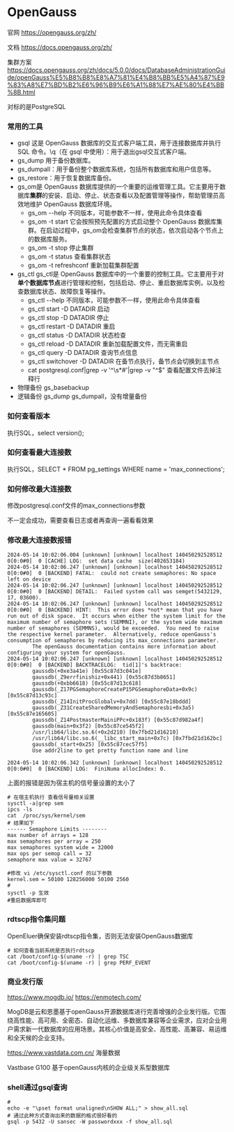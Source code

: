 # OpenGauss

官网 https://opengauss.org/zh/

文档 https://docs.opengauss.org/zh/

集群方案 https://docs.opengauss.org/zh/docs/5.0.0/docs/DatabaseAdministrationGuide/openGauss%E5%B8%B8%E8%A7%81%E4%B8%BB%E5%A4%87%E9%83%A8%E7%BD%B2%E6%96%B9%E6%A1%88%E7%AE%80%E4%BB%8B.html

对标的是PostgreSQL

### 常用的工具

- gsql 这是 OpenGauss 数据库的交互式客户端工具，用于连接数据库并执行 SQL 命令。\q（在 gsql 中使用）：用于退出gsql交互式客户端。
- gs_dump 用于备份数据库。
- gs_dumpall：用于备份整个数据库系统，包括所有数据库和用户信息等。
- gs_restore：用于恢复数据库备份。
- gs_om是 OpenGauss 数据库提供的一个重要的运维管理工具。它主要用于数据库**集群**的安装、启动、停止、状态查看以及配置管理等操作，帮助管理员高效地维护 OpenGauss 数据库环境。
  - gs_om --help 不同版本，可能参数不一样，使用此命令具体查看
  - gs_om -t start 它会按照预先配置的方式启动整个 OpenGauss 数据库集群。在启动过程中，gs_om会检查集群节点的状态，依次启动各个节点上的数据库服务。
  - gs_om -t stop 停止集群
  - gs_om -t status 查看集群状态
  - gs_om -t refreshconf 重新加载集群配置
- gs_ctl gs_ctl是 OpenGauss 数据库中的一个重要的控制工具。它主要用于对**单个数据库节点**进行管理和控制，包括启动、停止、重启数据库实例，以及检查数据库状态、故障恢复等操作。
  - gs_ctl --help 不同版本，可能参数不一样，使用此命令具体查看
  - gs_ctl start -D DATADIR 启动
  - gs_ctl stop -D DATADIR 停止
  - gs_ctl restart -D DATADIR 重启
  - gs_ctl status -D DATADIR 状态检查
  - gs_ctl reload -D DATADIR 重新加载配置文件，而无需重启
  - gs_ctl query -D DATADIR 查询节点信息
  - gs_ctl switchover -D DATADIR 在备节点执行，备节点会切换到主节点
  - cat postgresql.conf|grep -v '^\s*#'|grep -v "^$"  查看配置文件去掉注释行
- 物理备份 gs_basebackup
- 逻辑备份 gs_dump gs_dumpall，没有增量备份

### 如何查看版本

执行SQL，select version();

### 如何查看最大连接数

执行SQL，SELECT * FROM pg_settings WHERE name = 'max_connections';

### 如何修改最大连接数

修改postgresql.conf文件的max_connections参数

不一定会成功，需要查看日志或者再查询一遍看看效果





### 修改最大连接数报错 

```shell
2024-05-14 10:02:06.004 [unknown] [unknown] localhost 140450292528512 0[0:0#0]  0 [CACHE] LOG:  set data cache  size(402653184)
2024-05-14 10:02:06.247 [unknown] [unknown] localhost 140450292528512 0[0:0#0]  0 [BACKEND] FATAL:  could not create semaphores: No space left on device
2024-05-14 10:02:06.247 [unknown] [unknown] localhost 140450292528512 0[0:0#0]  0 [BACKEND] DETAIL:  Failed system call was semget(5432129, 17, 03600).
2024-05-14 10:02:06.247 [unknown] [unknown] localhost 140450292528512 0[0:0#0]  0 [BACKEND] HINT:  This error does *not* mean that you have run out of disk space.  It occurs when either the system limit for the maximum number of semaphore sets (SEMMNI), or the system wide maximum number of semaphores (SEMMNS), would be exceeded.  You need to raise the respective kernel parameter.  Alternatively, reduce openGauss's consumption of semaphores by reducing its max_connections parameter.
        The openGauss documentation contains more information about configuring your system for openGauss.
2024-05-14 10:02:06.247 [unknown] [unknown] localhost 140450292528512 0[0:0#0]  0 [BACKEND] BACKTRACELOG:  tid[1]'s backtrace:
        gaussdb(+0xe3a41e) [0x55c87d3c041e]
        gaussdb(_Z9errfinishiz+0x441) [0x55c87d3b8651]
        gaussdb(+0xbb6618) [0x55c87d13c618]
        gaussdb(_Z17PGSemaphoreCreateP15PGSemaphoreData+0x9c) [0x55c87d13c93c]
        gaussdb(_Z14InitProcGlobalv+0x7dd) [0x55c87e18bddd]
        gaussdb(_Z31CreateSharedMemoryAndSemaphoresbi+0x3a5) [0x55c87e165605]
        gaussdb(_Z14PostmasterMainiPPc+0x183f) [0x55c87d982a4f]
        gaussdb(main+0x3f2) [0x55c87ce545f2]
        /usr/lib64/libc.so.6(+0x2d210) [0x7fbd21d16210]
        /usr/lib64/libc.so.6(__libc_start_main+0x7c) [0x7fbd21d162bc]
        gaussdb(_start+0x25) [0x55c87cec57f5]
        Use addr2line to get pretty function name and line

2024-05-14 10:02:06.342 [unknown] [unknown] localhost 140450292528512 0[0:0#0]  0 [BACKEND] LOG:  FiniNuma allocIndex: 0.
```

上面的报错是因为宿主机的信号量设置的太小了

```shell
# 在宿主机执行 查看信号量相关设置
sysctl -a|grep sem
ipcs -ls
cat  /proc/sys/kernel/sem
# 结果如下
------ Semaphore Limits --------
max number of arrays = 128
max semaphores per array = 250
max semaphores system wide = 32000
max ops per semop call = 32
semaphore max value = 32767
```

```shell
#修改 vi /etc/sysctl.conf 的以下参数
kernel.sem = 50100 128256000 50100 2560
#
sysctl -p 生效
#重启数据库即可
```

### rdtscp指令集问题

OpenEluer确保安装rdtscp指令集，否则无法安装OpenGauss数据库

```shell
# 如何查看当前系统是否执行rdtscp
cat /boot/config-$(uname -r) | grep TSC
cat /boot/config-$(uname -r) | grep PERF_EVENT
```

### 商业发行版

https://www.mogdb.io/  https://enmotech.com/

MogDB是云和恩墨基于openGauss开源数据库进行完善增强的企业发行版。它围绕高性能、高可用、全密态、自动化运维、多数据库兼容等企业需求，应对企业用户需求新一代数据库的应用场景。其核心价值是高安全、高性能、高兼容、易运维和全天候的企业支持。

https://www.vastdata.com.cn/ 海量数据

Vastbase G100 基于openGauss内核的企业级关系型数据库

### shell通过gsql查询

```shell
# 
echo -e "\pset format unaligned\nSHOW ALL;" > show_all.sql
# 通过此种方式查询出来的数据的格式很好看的
gsql -p 5432 -U sansec -W passwordxxx -f show_all.sql
```



